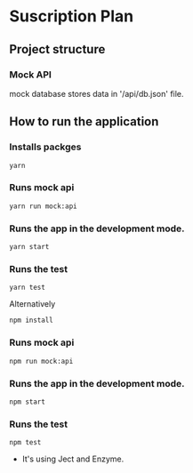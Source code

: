 # Suscription Plan

## Project structure

### Mock API<br>

mock database stores data in '/api/db.json' file.



## How to run the application

### Installs packges
```
yarn
```
### Runs mock api
```
yarn run mock:api
```

### Runs the app in the development mode.<br>
```
yarn start
```


### Runs the test
```
yarn test		
```

Alternatively
```
npm install
```
### Runs mock api
```
npm run mock:api
```

### Runs the app in the development mode.<br>
```
npm start
```


### Runs the test
```
npm test		
```

* It's using Ject and Enzyme.

